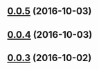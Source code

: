 <a name="0.0.5"></a>
## [0.0.5](https://github.com/dmkent/cattrack-client/compare/0.0.3...v0.0.5) (2016-10-03)



<a name="0.0.4"></a>
## [0.0.4](https://github.com/dmkent/cattrack-client/compare/0.0.3...v0.0.4) (2016-10-03)



<a name="0.0.3"></a>
## [0.0.3](https://github.com/dmkent/cattrack-client/compare/0.0.2...v0.0.3) (2016-10-02)

